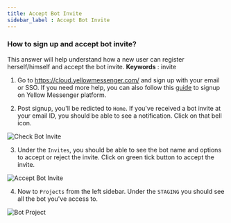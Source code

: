 ```yaml
---
title: Accept Bot Invite
sidebar_label : Accept Bot Invite
---
```


### How to sign up and accept bot invite? 

This answer will help understand how a new user can register herself/himself and accept the bot invite. 
**Keywords** : invite

1. Go to https://cloud.yellowmessenger.com/ and sign up with your email or SSO.  If you need more help, you can also follow this [guide](https://docs.yellowmessenger.com/docs/howtos/basics/create-a-bot) to signup on Yellow Messenger platform.

2. Post signup, you'll be redicted to `Home`. If you've received a bot invite at your email ID, you should be able to see a notification. Click on that bell icon.

![Check Bot Invite](https://cdn.yellowmessenger.com/4jPzALL6XGc31615873342969.png)

3. Under the `Invites`, you should be able to see the bot name and options to accept or reject the invite. Click on green tick button to accept the invite.

![Accept Bot Invite](https://cdn.yellowmessenger.com/oqSaSTeKV6s01615873260336.png)

4. Now to `Projects` from the left sidebar. Under the `STAGING`  you should see all the bot you've access to.

![Bot Project](https://cdn.yellowmessenger.com/U3zPg0Q4k8mv1615873409480.png)